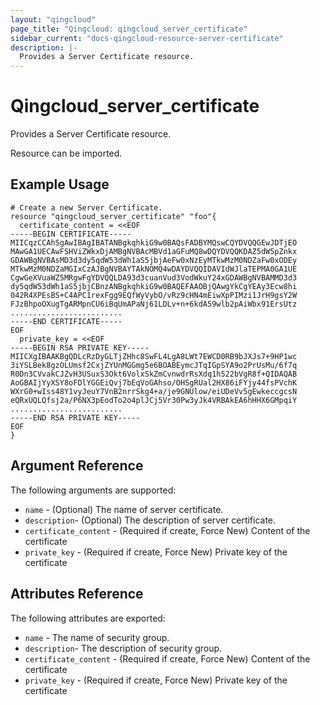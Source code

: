 ```yaml
---
layout: "qingcloud"
page_title: "Qingcloud: qingcloud_server_certificate"
sidebar_current: "docs-qingcloud-resource-server-certificate"
description: |-
  Provides a Server Certificate resource.
---
```


# Qingcloud\_server\_certificate

Provides a Server Certificate resource.

Resource can be imported.

## Example Usage

```
# Create a new Server Certificate.
resource "qingcloud_server_certificate" "foo"{
  certificate_content = <<EOF
-----BEGIN CERTIFICATE-----
MIICqzCCAhSgAwIBAgIBATANBgkqhkiG9w0BAQsFADBYMQswCQYDVQQGEwJDTjEO
MAwGA1UECAwFSHViZWkxDjAMBgNVBAcMBVd1aGFuMQ8wDQYDVQQKDAZ5dW5pZnkx
GDAWBgNVBAsMD3d3dy5qdW53dWh1aS5jbjAeFw0xNzEyMTkwMzM0NDZaFw0xODEy
MTkwMzM0NDZaMGIxCzAJBgNVBAYTAkNOMQ4wDAYDVQQIDAVIdWJlaTEPMA0GA1UE
CgwGeXVuaWZ5MRgwFgYDVQQLDA93d3cuanVud3VodWkuY24xGDAWBgNVBAMMD3d3
dy5qdW53dWh1aS5jbjCBnzANBgkqhkiG9w0BAQEFAAOBjQAwgYkCgYEAy3Ecw8hi
042R4XPEsBS+C4APC1rexFgg9EQfWyVybO/vRz9cHN4mEiwXpPIMzi1JrH9gsY2W
FJzBhpoOXugTgARMpnCU6iBqUmAPaNj61LDLv+n+6kdA59wlb2pAiWbx91ErsUtz
.........................
-----END CERTIFICATE-----
EOF
  private_key = <<EOF
-----BEGIN RSA PRIVATE KEY-----
MIICXgIBAAKBgQDLcRzDyGLTjZHhc8SwFL4LgA8LWt7EWCD0RB9bJXJs7+9HP1wc
3iYSLBek8gzOLUmsf2CxjZYUnMGGmg5e6BOABEymcJTqIGpSYA9o2PrUsMu/6f7q
R0Dn3CVvakCJZvH3USuxS3Okt6VolxSkZmCvnwdrRsXdq1h522bVgR8f+QIDAQAB
AoGBAIjYyXSY8oFDlYGGEiQvj7bEqVoGAhso/OHSgRUal2HX86iFYjy44fsPVchK
WXrG0+wIss48Y1vyJeuY7VnB2nrrSkg4+a/je9GNUlow/eiUDeVv5gEwkeccgcsN
eQRxUQLQfsj2a/P6NX3pEodTo2o4plJCj5Vr30Pw3yJk4VRBAkEA6hHHX6GMpqiY
.........................
-----END RSA PRIVATE KEY-----
EOF
}
```
## Argument Reference

The following arguments are supported:

* `name` - (Optional) The name of server certificate.
* `description`- (Optional) The description of server certificate.
* `certificate_content` - (Required if create, Force New) Content of the certificate
* `private_key` - (Required if create, Force New) Private key of the certificate

## Attributes Reference

The following attributes are exported:
* `name` - The name of security group.
* `description`- The description of security group.
* `certificate_content` - (Required if create, Force New) Content of the certificate
* `private_key` - (Required if create, Force New) Private key of the certificate

